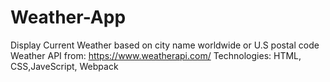 # Weather-App

Display Current Weather based on city name worldwide or U.S postal code
Weather API from: https://www.weatherapi.com/
Technologies: HTML, CSS,JaveScript, Webpack
